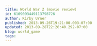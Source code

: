 ```yaml
---
title: World War Z (movie review)
id: 6169093449113798726
author: Kirby Urner
published: 2013-09-26T19:21:00.003-07:00
updated: 2013-09-28T22:20:40.292-07:00
blog: world_game
tags: 
---
```


